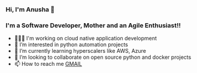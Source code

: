 ### Hi, I'm Anusha 👋 

### I'm a Software Developer, Mother and an Agile Enthusiast!!

- 👩🏻‍💻 I'm working on cloud native application development
- 👀 I’m interested in python automation projects
- 🌱 I’m currently learning hyperscalers like AWS, Azure
- 💞️ I’m looking to collaborate on open source python and docker projects
- 📫 How to reach me [GMAIL](anusha.brs@gmail.com)

<!---
anu-sha-brs/anu-sha-brs is a ✨ special ✨ repository because its `README.md` (this file) appears on your GitHub profile.
You can click the Preview link to take a look at your changes.
--->
